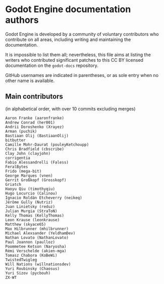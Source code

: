 # Godot Engine documentation authors

Godot Engine is developed by a community of voluntary contributors who
contribute on all areas, including writing and maintaining the documentation.

It is impossible to list them all; nevertheless, this file aims at listing
the writers who contributed significant patches to this CC BY licensed
documentation on the `godot-docs` repository.

GitHub usernames are indicated in parentheses, or as sole entry when no other
name is available.

## Main contributors

(in alphabetical order, with over 10 commits excluding merges)

    Aaron Franke (aaronfranke)
    Andrew Conrad (her001)
    Andrii Doroshenko (Xrayez)
    Arman (puchik)
    Bastiaan Olij (BastiaanOlij)
    bitbutter
    Camille Mohr-Daurat (pouleyKetchoupp)
    Chris Bradfield (cbscribe)
    Clay John (clayjohn)
    corrigentia
    Fabio Alessandrelli (Faless)
    FeralBytes
    Frido (mega-bit)
    George Marques (vnen)
    Gerrit Großkopf (Grosskopf)
    Griatch
    Haoyu Qiu (timothyqiu)
    Hugo Locurcio (Calinou)
    Ignacio Roldán Etcheverry (neikeq)
    Jérôme Gully (Nutriz)
    Juan Linietsky (reduz)
    Julian Murgia (StraToN)
    Kelly Thomas (KellyThomas)
    Leon Krause (leonkrause)
    Matthew (skyace65)
    Max Hilbrunner (mhilbrunner)
    Michael Alexsander (YeldhamDev)
    Nathan Lovato (NathanLovato)
    Paul Joannon (paulloz)
    Poommetee Ketson (Naryosha)
    Rémi Verschelde (akien-mga)
    Tomasz Chabora (KoBeWi)
    TwistedTwigleg
    Will Nations (willnationsdev)
    Yuri Roubinsky (Chaosus)
    Yuri Sizov (pycbouh)
    ZX-WT
